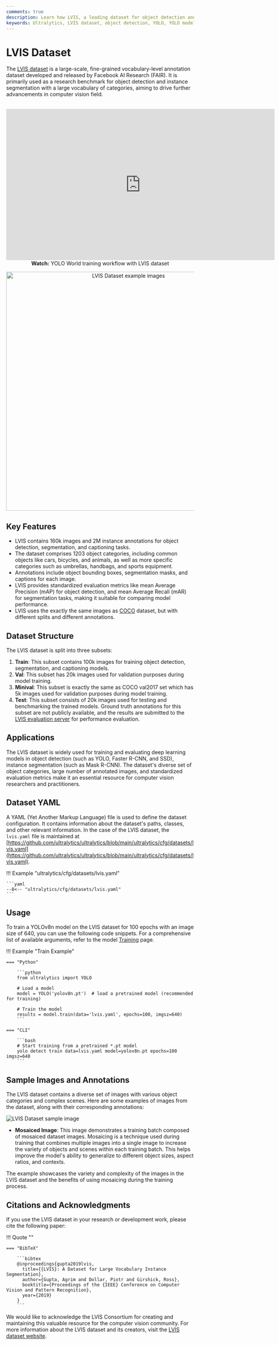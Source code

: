 ```yaml
---
comments: true
description: Learn how LVIS, a leading dataset for object detection and segmentation, integrates with Ultralytics. Discover ways to use it for training YOLO models.
keywords: Ultralytics, LVIS dataset, object detection, YOLO, YOLO model training, image segmentation, computer vision, deep learning models
---
```


# LVIS Dataset

The [LVIS dataset](https://www.lvisdataset.org/) is a large-scale, fine-grained vocabulary-level annotation dataset developed and released by Facebook AI Research (FAIR). It is primarily used as a research benchmark for object detection and instance segmentation with a large vocabulary of categories, aiming to drive further advancements in computer vision field.

<p align="center">
  <br>
  <iframe loading="lazy" width="720" height="405" src="https://www.youtube.com/embed/cfTKj96TjSE"
    title="YouTube video player" frameborder="0"
    allow="accelerometer; autoplay; clipboard-write; encrypted-media; gyroscope; picture-in-picture; web-share"
    allowfullscreen>
  </iframe>
  <br>
  <strong>Watch:</strong> YOLO World training workflow with LVIS dataset
</p>

<p align="center">
    <img width="640" src="https://github.com/ultralytics/ultralytics/assets/26833433/40230a80-e7bc-4310-a860-4cc0ef4bb02a" alt="LVIS Dataset example images">
</p>

## Key Features

- LVIS contains 160k images and 2M instance annotations for object detection, segmentation, and captioning tasks.
- The dataset comprises 1203 object categories, including common objects like cars, bicycles, and animals, as well as more specific categories such as umbrellas, handbags, and sports equipment.
- Annotations include object bounding boxes, segmentation masks, and captions for each image.
- LVIS provides standardized evaluation metrics like mean Average Precision (mAP) for object detection, and mean Average Recall (mAR) for segmentation tasks, making it suitable for comparing model performance.
- LVIS uses the exactly the same images as [COCO](./coco.md) dataset, but with different splits and different annotations.

## Dataset Structure

The LVIS dataset is split into three subsets:

1. **Train**: This subset contains 100k images for training object detection, segmentation, and captioning models.
2. **Val**: This subset has 20k images used for validation purposes during model training.
3. **Minival**: This subset is exactly the same as COCO val2017 set which has 5k images used for validation purposes during model training.
4. **Test**: This subset consists of 20k images used for testing and benchmarking the trained models. Ground truth annotations for this subset are not publicly available, and the results are submitted to the [LVIS evaluation server](https://eval.ai/web/challenges/challenge-page/675/overview) for performance evaluation.

## Applications

The LVIS dataset is widely used for training and evaluating deep learning models in object detection (such as YOLO, Faster R-CNN, and SSD), instance segmentation (such as Mask R-CNN). The dataset's diverse set of object categories, large number of annotated images, and standardized evaluation metrics make it an essential resource for computer vision researchers and practitioners.

## Dataset YAML

A YAML (Yet Another Markup Language) file is used to define the dataset configuration. It contains information about the dataset's paths, classes, and other relevant information. In the case of the LVIS dataset, the `lvis.yaml` file is maintained at [https://github.com/ultralytics/ultralytics/blob/main/ultralytics/cfg/datasets/lvis.yaml](https://github.com/ultralytics/ultralytics/blob/main/ultralytics/cfg/datasets/lvis.yaml).

!!! Example "ultralytics/cfg/datasets/lvis.yaml"

    ```yaml
    --8<-- "ultralytics/cfg/datasets/lvis.yaml"
    ```

## Usage

To train a YOLOv8n model on the LVIS dataset for 100 epochs with an image size of 640, you can use the following code snippets. For a comprehensive list of available arguments, refer to the model [Training](../../modes/train.md) page.

!!! Example "Train Example"

    === "Python"

        ```python
        from ultralytics import YOLO

        # Load a model
        model = YOLO('yolov8n.pt')  # load a pretrained model (recommended for training)

        # Train the model
        results = model.train(data='lvis.yaml', epochs=100, imgsz=640)
        ```

    === "CLI"

        ```bash
        # Start training from a pretrained *.pt model
        yolo detect train data=lvis.yaml model=yolov8n.pt epochs=100 imgsz=640
        ```

## Sample Images and Annotations

The LVIS dataset contains a diverse set of images with various object categories and complex scenes. Here are some examples of images from the dataset, along with their corresponding annotations:

![LVIS Dataset sample image](https://github.com/ultralytics/ultralytics/assets/26833433/38cc033a-68b0-47f3-a5b8-4ef554362e40)

- **Mosaiced Image**: This image demonstrates a training batch composed of mosaiced dataset images. Mosaicing is a technique used during training that combines multiple images into a single image to increase the variety of objects and scenes within each training batch. This helps improve the model's ability to generalize to different object sizes, aspect ratios, and contexts.

The example showcases the variety and complexity of the images in the LVIS dataset and the benefits of using mosaicing during the training process.

## Citations and Acknowledgments

If you use the LVIS dataset in your research or development work, please cite the following paper:

!!! Quote ""

    === "BibTeX"

        ```bibtex
        @inproceedings{gupta2019lvis,
          title={{LVIS}: A Dataset for Large Vocabulary Instance Segmentation},
          author={Gupta, Agrim and Dollar, Piotr and Girshick, Ross},
          booktitle={Proceedings of the {IEEE} Conference on Computer Vision and Pattern Recognition},
          year={2019}
        }
        ```

We would like to acknowledge the LVIS Consortium for creating and maintaining this valuable resource for the computer vision community. For more information about the LVIS dataset and its creators, visit the [LVIS dataset website](https://www.lvisdataset.org/).
